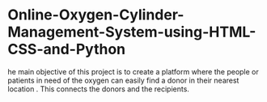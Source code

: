 # Online-Oxygen-Cylinder-Management-System-using-HTML-CSS-and-Python
he main objective of this project is to create a platform where the people or patients in need of the oxygen can easily find a donor in
their nearest location . This connects the donors and the recipients.
